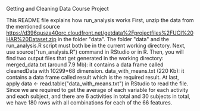 Getting and Cleaning Data Course Project

This README file explains how run_analysis works
First, unzip the data from the mentioned source https://d396qusza40orc.cloudfront.net/getdata%2Fprojectfiles%2FUCI%20HAR%20Dataset.zip in the folder "data".
The folder "data" and the run_analysis.R script must both be in the current working directory.
Next, use source("run_analysis.R") command in RStudio or in R.
Then, you will find two output files that get generated in the working directory:
merged_data.txt (around 7.9 Mb): it contains a data frame called cleanedData with 10299*68 dimension.
data_with_means.txt (220 Kb): it contains a data frame called result which is the required result.
At last, apply data <- read.table("data_with_means.txt") in RStudio to read the file. Since we are required to get the average of each variable for each activity and each subject, and there are 6 activities in total and 30 subjects in total, we have 180 rows with all combinations for each of the 66 features.
